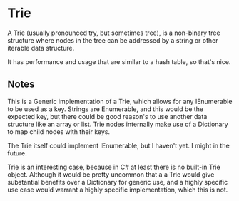 # Trie

A Trie (usually pronounced try, but sometimes tree), is a non-binary tree structure where nodes in the tree can be addressed by a string or other iterable data structure.

It has performance and usage that are similar to a hash table, so that's nice.

## Notes

This is a Generic implementation of a Trie, which allows for any IEnumerable to be used as a key. Strings are Enumerable, and this would be the expected key, but there could be good reason's to use another data structure like an array or list. Trie nodes internally make use of a Dictionary to map child nodes with their keys.

The Trie itself could implement IEnumerable, but I haven't yet. I might in the future.

Trie is an interesting case, because in C# at least there is no built-in Trie object. Although it would be pretty uncommon that a a Trie would give substantial benefits over a Dictionary for generic use, and a highly specific use case would warrant a highly specific implementation, which this is not.